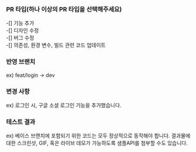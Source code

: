 ### PR 타입(하나 이상의 PR 타입을 선택해주세요)
-[] 기능 추가<br>
-[] 디자인 수정<br>
-[] 버그 수정<br>
-[] 의존성, 환경 변수, 빌드 관련 코드 업데이트<br>

### 반영 브랜치
ex) feat/login -> dev

### 변경 사항
ex) 로그인 시, 구글 소셜 로그인 기능을 추가했습니다.

### 테스트 결과
ex) 베이스 브랜치에 포함되기 위한 코드는 모두 정상적으로 동작해야 합니다. 결과물에 대한 스크린샷, GIF, 혹은 라이브 데모가 가능하도록 샘플API를 첨부할 수도 있습니다.
